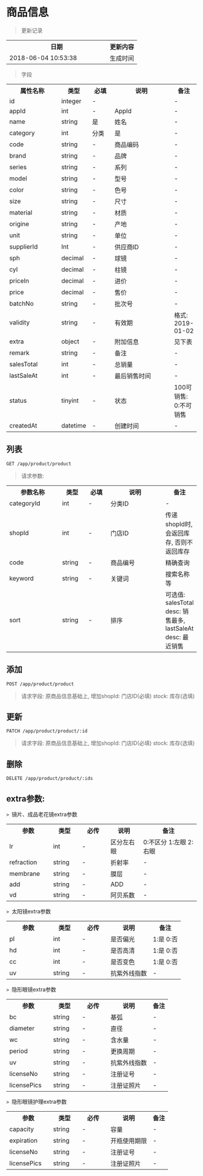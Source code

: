 # 商品信息

> 更新记录

<table>
    <tr>
        <th style="width:250px;">日期</th>
        <th>更新内容</th>
    </tr>
    <tr>
        <td>2018-06-04 10:53:38</td>
        <td>生成时间</td>
    </tr>
</table>

> 字段

<table>
    <tr>
        <th style="width:150px;">属性名称</th>
        <th style="width:60px;">类型</th>
        <th style="width:60px;">必填</th>
        <th style="width:200px;">说明</th>
        <th>备注</th>
    </tr>
    <tr>
        <td>id</td>
        <td>integer</td>
        <td>-</td>
        <td></td>
        <td>-</td>
    </tr>
    <tr>
        <td>appId</td>
        <td>int</td>
        <td>-</td>
        <td>AppId</td>
        <td>-</td>
    </tr>
    <tr>
        <td>name</td>
        <td>string</td>
        <td>是</td>
        <td>姓名</td>
        <td>-</td>
    </tr>
    <tr>
        <td>category</td>
        <td>int</td>
        <td>分类</td>
        <td>是</td>
        <td>-</td>
    </tr>
    <tr>
        <td>code</td>
        <td>string</td>
        <td>-</td>
        <td>商品编码</td>
        <td>-</td>
    </tr>
    <tr>
        <td>brand</td>
        <td>string</td>
        <td>-</td>
        <td>品牌</td>
        <td>-</td>
    </tr>
    <tr>
        <td>series</td>
        <td>string</td>
        <td>-</td>
        <td>系列</td>
        <td>-</td>
    </tr>
    <tr>
        <td>model</td>
        <td>string</td>
        <td>-</td>
        <td>型号</td>
        <td>-</td>
    </tr>
    <tr>
        <td>color</td>
        <td>string</td>
        <td>-</td>
        <td>色号</td>
        <td>-</td>
    </tr>
    <tr>
        <td>size</td>
        <td>string</td>
        <td>-</td>
        <td>尺寸</td>
        <td>-</td>
    </tr>
    <tr>
        <td>material</td>
        <td>string</td>
        <td>-</td>
        <td>材质</td>
        <td>-</td>
    </tr>
    <tr>
        <td>origine</td>
        <td>string</td>
        <td>-</td>
        <td>产地</td>
        <td>-</td>
    </tr>
    <tr>
        <td>unit</td>
        <td>string</td>
        <td>-</td>
        <td>单位</td>
        <td>-</td>
    </tr>
    <tr>
        <td>supplierId</td>
        <td>Int</td>
        <td>-</td>
        <td>供应商ID</td>
        <td>-</td>
    </tr>
    <tr>
        <td>sph</td>
        <td>decimal</td>
        <td>-</td>
        <td>球镜</td>
        <td>-</td>
    </tr>
    <tr>
        <td>cyl</td>
        <td>decimal</td>
        <td>-</td>
        <td>柱镜</td>
        <td>-</td>
    </tr>
    <tr>
        <td>priceIn</td>
        <td>decimal</td>
        <td>-</td>
        <td>进价</td>
        <td>-</td>
    </tr>
    <tr>
        <td>price</td>
        <td>decimal</td>
        <td>-</td>
        <td>售价</td>
        <td>-</td>
    </tr>
    <tr>
        <td>batchNo</td>
        <td>string</td>
        <td>-</td>
        <td>批次号</td>
        <td>-</td>
    </tr>
    <tr>
        <td>validity</td>
        <td>string</td>
        <td>-</td>
        <td>有效期</td>
        <td>格式: 2019-01-02</td>
    </tr>
    <tr>
        <td>extra</td>
        <td>object</td>
        <td>-</td>
        <td>附加信息</td>
        <td>见下表</td>
    </tr>
    <tr>
        <td>remark</td>
        <td>string</td>
        <td>-</td>
        <td>备注</td>
        <td>-</td>
    </tr>
    <tr>
        <td>salesTotal</td>
        <td>int</td>
        <td>-</td>
        <td>总销量</td>
        <td>-</td>
    </tr>
    <tr>
        <td>lastSaleAt</td>
        <td>int</td>
        <td>-</td>
        <td>最后销售时间</td>
        <td>-</td>
    </tr>    
    <tr>
        <td>status</td>
        <td>tinyint</td>
        <td>-</td>
        <td>状态</td>
        <td>100可销售: 0:不可销售</td>
    </tr>    
    <tr>
        <td>createdAt</td>
        <td>datetime</td>
        <td>-</td>
        <td>创建时间</td>
        <td>-</td>
    </tr>
</table>


## 列表

```
GET /app/product/product
```

>请求参数:

<table>
    <tr>
        <th style="width:150px;">参数名称</th>
        <th style="width:60px;">类型</th>
        <th style="width:60px;">必填</th>
        <th style="width:200px;">说明</th>
        <th>备注</th>
    </tr>    
    <tr>
        <td>categoryId</td>
        <td>int</td>
        <td>-</td>
        <td>分类ID</td>
        <td>-</td>
    </tr>
    <tr>
        <td>shopId</td>
        <td>int</td>
        <td>-</td>
        <td>门店ID</td>
        <td>传递shopId时, 会返回库存, 否则不返回库存</td>
    </tr>
    <tr>
        <td>code</td>
        <td>string</td>
        <td>-</td>
        <td>商品编号</td>
        <td>精确查询</td>
    </tr>
    <tr>
        <td>keyword</td>
        <td>string</td>
        <td>-</td>
        <td>关键词</td>
        <td>搜索名称等</td>
    </tr>
    <tr>
        <td>sort</td>
        <td>string</td>
        <td>-</td>
        <td>排序</td>
        <td>可选值: salesTotal desc: 销售最多, lastSaleAt desc: 最近销售</td>
    </tr>
</table>


## 添加

```
POST /app/product/product
```

>请求字段: 原商品信息基础上, 增加shopId: 门店ID(必填) stock: 库存(选填)

## 更新

```
PATCH /app/product/product/:id
```

>请求字段: 原商品信息基础上, 增加shopId: 门店ID(必填) stock: 库存(选填)

## 删除

```
DELETE /app/product/product/:ids
```

## extra参数:

`> `镜片、成品老花镜extra参数

<table>
    <tr>
        <th style="width:100px;">参数</th>
        <th style="width:60px;">类型</th>
        <th style="width:60px;">必传</th>
        <th>说明</th>
        <th>备注</th>
    </tr>
    <tr>
        <td>lr</td>
        <td>int</td>
        <td>-</td>
        <td>区分左右眼</td>
        <td>0:不区分 1:左眼 2:右眼</td>
    </tr>
    <tr>
        <td>refraction</td>
        <td>string</td>
        <td>-</td>
        <td>折射率</td>
        <td>-</td>
    </tr>
    <tr>
        <td>membrane</td>
        <td>string</td>
        <td>-</td>
        <td>膜层</td>
        <td>-</td>
    </tr>
    <tr>
        <td>add</td>
        <td>string</td>
        <td>-</td>
        <td>ADD</td>
        <td>-</td>
    </tr>
    <tr>
        <td>vd</td>
        <td>string</td>
        <td>-</td>
        <td>阿贝系数</td>
        <td>-</td>
    </tr>
</table>

`> `太阳镜extra参数

<table>
    <tr>
        <th style="width:100px;">参数</th>
        <th style="width:60px;">类型</th>
        <th style="width:60px;">必传</th>
        <th>说明</th>
        <th>备注</th>
    </tr>
    <tr>
        <td>pl</td>
        <td>int</td>
        <td>-</td>
        <td>是否偏光</td>
        <td>1:是 0:否</td>
    </tr>
    <tr>
        <td>hd</td>
        <td>int</td>
        <td>-</td>
        <td>是否高清</td>
        <td>1:是 0:否</td>
    </tr>
    <tr>
        <td>cc</td>
        <td>int</td>
        <td>-</td>
        <td>是否变色</td>
        <td>1:是 0:否</td>
    </tr>
    <tr>
        <td>uv</td>
        <td>string</td>
        <td>-</td>
        <td>抗紫外线指数</td>
        <td>-</td>
    </tr>
</table>

`> `隐形眼镜extra参数

<table>
    <tr>
        <th style="width:100px;">参数</th>
        <th style="width:60px;">类型</th>
        <th style="width:60px;">必传</th>
        <th>说明</th>
        <th>备注</th>
    </tr>
    <tr>
        <td>bc</td>
        <td>string</td>
        <td>-</td>
        <td>基弧</td>
        <td>-</td>
    </tr>
    <tr>
        <td>diameter</td>
        <td>string</td>
        <td>-</td>
        <td>直径</td>
        <td>-</td>
    </tr>
    <tr>
        <td>wc</td>
        <td>string</td>
        <td>-</td>
        <td>含水量</td>
        <td>-</td>
    </tr>
    <tr>
        <td>period</td>
        <td>string</td>
        <td>-</td>
        <td>更换周期</td>
        <td>-</td>
    </tr>
    <tr>
        <td>uv</td>
        <td>string</td>
        <td>-</td>
        <td>抗紫外线指数</td>
        <td>-</td>
    </tr>
    <tr>
        <td>licenseNo</td>
        <td>string</td>
        <td>-</td>
        <td>注册证号</td>
        <td>-</td>
    </tr>
    <tr>
        <td>licensePics</td>
        <td>string</td>
        <td>-</td>
        <td>注册证照片</td>
        <td>-</td>
    </tr>
</table>

`> `隐形眼镜护理extra参数

<table>
    <tr>
        <th style="width:100px;">参数</th>
        <th style="width:60px;">类型</th>
        <th style="width:60px;">必传</th>
        <th>说明</th>
        <th>备注</th>
    </tr>
    <tr>
        <td>capacity</td>
        <td>string</td>
        <td>-</td>
        <td>容量</td>
        <td>-</td>
    </tr>
    <tr>
        <td>expiration</td>
        <td>string</td>
        <td>-</td>
        <td>开瓶使用期限</td>
        <td>-</td>
    </tr>
    <tr>
        <td>licenseNo</td>
        <td>string</td>
        <td>-</td>
        <td>注册证号</td>
        <td>-</td>
    </tr>
    <tr>
        <td>licensePics</td>
        <td>string</td>
        <td>-</td>
        <td>注册证照片</td>
        <td>-</td>
    </tr>
</table>
